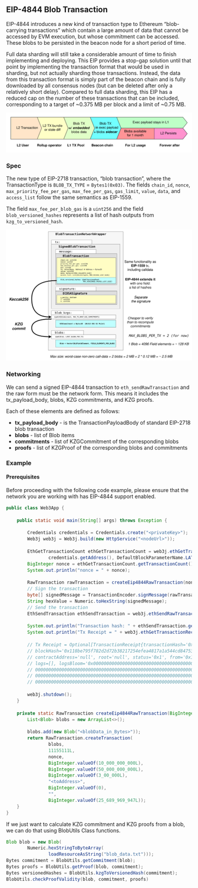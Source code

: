 ## EIP-4844 Blob Transaction

EIP-4844 introduces a new kind of transaction type to Ethereum “blob-carrying transactions” which contain a large amount of data 
that cannot be accessed by EVM execution, but whose commitment can be accessed. These blobs to be persisted in the beacon
node for a short period of time.

Full data sharding will still take a considerable amount of time to finish implementing and deploying. This EIP provides 
a stop-gap solution until that point by implementing the transaction format that would be used in sharding, 
but not actually sharding those transactions. Instead, the data from this transaction format is simply part of the beacon 
chain and is fully downloaded by all consensus nodes (but can be deleted after only a relatively short delay). Compared 
to full data sharding, this EIP has a reduced cap on the number of these transactions that can be included, corresponding 
to a target of ~0.375 MB per block and a limit of ~0.75 MB.

![Lifetime of a blob TX](../../img/Transaction-Types/blobTx_lifetime.png)

### Spec

The new type of EIP-2718 transaction, “blob transaction”, where the TransactionType is `BLOB_TX_TYPE` = `Bytes1(0x03)`.
The fields `chain_id`, `nonce`, `max_priority_fee_per_gas`, `max_fee_per_gas`, `gas_limit`, `value`, `data`, and `access_list`
follow the same semantics as EIP-1559.

The field `max_fee_per_blob_gas` is a `uint256` and the field `blob_versioned_hashes` represents a list of hash outputs 
from` kzg_to_versioned_hash`.

![Blob Transaction](../../img/Transaction-Types/blobTx.png)

### Networking

We can send a signed EIP-4844 transaction to `eth_sendRawTransaction` and the raw form must be the network form. 
This means it includes the tx_payload_body, blobs, KZG commitments, and KZG proofs.

Each of these elements are defined as follows:

- <b>tx_payload_body</b> - is the TransactionPayloadBody of standard EIP-2718 blob transaction
- <b>blobs</b> - list of Blob items
- <b>commitments</b> - list of KZGCommitment of the corresponding blobs
- <b>proofs</b> - list of KZGProof of the corresponding blobs and commitments


### Example

#### Prerequisites
Before proceeding with the following code example, please ensure that the network you are working with has EIP-4844 support 
enabled.

```java
public class Web3App {
    
    public static void main(String[] args) throws Exception {

        Credentials credentials = Credentials.create("<privateKey>");
        Web3j web3j = Web3j.build(new HttpService("<nodeUrl>"));
        
        EthGetTransactionCount ethGetTransactionCount = web3j.ethGetTransactionCount(
                credentials.getAddress(), DefaultBlockParameterName.LATEST).send();
        BigInteger nonce = ethGetTransactionCount.getTransactionCount();
        System.out.println("nonce = " + nonce);

        RawTransaction rawTransaction = createEip4844RawTransaction(nonce);
        // Sign the transaction
        byte[] signedMessage = TransactionEncoder.signMessage(rawTransaction, credentials);
        String hexValue = Numeric.toHexString(signedMessage);
        // Send the transaction
        EthSendTransaction ethSendTransaction = web3j.ethSendRawTransaction(hexValue).send();

        System.out.println("Transaction hash: " + ethSendTransaction.getTransactionHash());
        System.out.println("Tx Receipt = " + web3j.ethGetTransactionReceipt(ethSendTransaction.getTransactionHash()).send().getTransactionReceipt());

        // Tx Receipt = Optional[TransactionReceipt{transactionHash='0x79cfe2c65f1a039b372436cabcd964df1038c45e5d3ebf542af1afca3356a2bc', transactionIndex='0x19',
        // blockHash='0x118be795f782d2d72b38217254efea4817a1a544cd847537049cb5028f87d183', blockNumber='0x4fd448', cumulativeGasUsed='0x142da9', gasUsed='0x5208',
        // contractAddress='null', root='null', status='0x1', from='0x1ba43becc3ea96c37343b7cb18de7386ba29445b', to='0xff00000000000000000000000000000011155421',
        // logs=[], logsBloom='0x00000000000000000000000000000000000000000000000000000000000000000000000000000000000000000000000000000000000000000000000000000000
        // 000000000000000000000000000000000000000000000000000000000000000000000000000000000000000000000000000000000000000000000000000000000000000000000000000000
        // 000000000000000000000000000000000000000000000000000000000000000000000000000000000000000000000000000000000000000000000000000000000000000000000000000000
        // 000000000000000000000000000000000000000000000000000000000000000000000000000000000000', revertReason='null', type='0x3', effectiveGasPrice='0x14e2779259'}]
        
        web3j.shutdown();
    }

    private static RawTransaction createEip4844RawTransaction(BigInteger nonce) {
        List<Blob> blobs = new ArrayList<>();

        blobs.add(new Blob("<blobData_in_Bytes>"));
        return RawTransaction.createTransaction(
                blobs,
                11155111L,
                nonce,
                BigInteger.valueOf(10_000_000_000L),
                BigInteger.valueOf(50_000_000_000L),
                BigInteger.valueOf(3_00_000L),
                "<toAddress>",
                BigInteger.valueOf(0),
                "",
                BigInteger.valueOf(25_689_969_947L));
    }
}
```

If we just want to calculate KZG commitment and KZG proofs from a blob, we can do that using BlobUtils Class functions.

```java
Blob blob = new Blob(
        Numeric.hexStringToByteArray(
                loadResourceAsString("blob_data.txt")));
Bytes commitment = BlobUtils.getCommitment(blob);
Bytes proofs = BlobUtils.getProof(blob, commitment);
Bytes versionedHashes = BlobUtils.kzgToVersionedHash(commitment);
BlobUtils.checkProofValidity(blob, commitment, proofs)
```